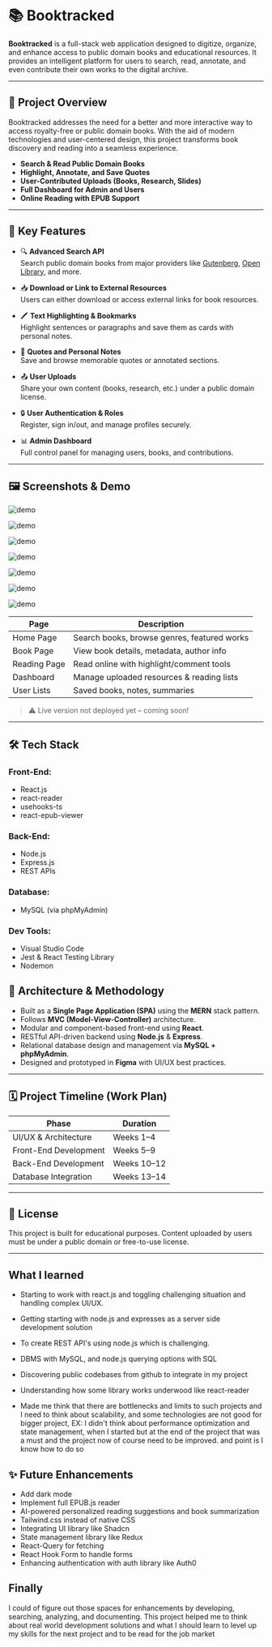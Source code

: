 # 📚 Booktracked

**Booktracked** is a full-stack web application designed to digitize, organize, and enhance access to public domain books and educational resources. It provides an intelligent platform for users to search, read, annotate, and even contribute their own works to the digital archive.

---

## 📌 Project Overview

Booktracked addresses the need for a better and more interactive way to access royalty-free or public domain books. With the aid of modern technologies and user-centered design, this project transforms book discovery and reading into a seamless experience. 

- **Search & Read Public Domain Books**
- **Highlight, Annotate, and Save Quotes**
- **User-Contributed Uploads (Books, Research, Slides)**
- **Full Dashboard for Admin and Users**
- **Online Reading with EPUB Support**

---

## 🧠 Key Features

- 🔍 **Advanced Search API**  
  Search public domain books from major providers like [Gutenberg](https://www.gutenberg.org/), [Open Library](https://openlibrary.org/), and more.

- 📥 **Download or Link to External Resources**  
  Users can either download or access external links for book resources.

- 🖍️ **Text Highlighting & Bookmarks**  
  Highlight sentences or paragraphs and save them as cards with personal notes.

- 💬 **Quotes and Personal Notes**  
  Save and browse memorable quotes or annotated sections.

- 📤 **User Uploads**  
  Share your own content (books, research, etc.) under a public domain license.

- 🔒 **User Authentication & Roles**  
  Register, sign in/out, and manage profiles securely.

- 📊 **Admin Dashboard**  
  Full control panel for managing users, books, and contributions.

---

## 🖼️ Screenshots & Demo
![demo](./demo/1.JPG) 

![demo](./demo/2.JPG)

![demo](./demo/3.JPG)

![demo](./demo/4.JPG)

![demo](./demo/5.JPG)

![demo](./demo/6.JPG)

![demo](./demo/7.JPG)


| Page               | Description                                  |
|--------------------|----------------------------------------------|
| Home Page          | Search books, browse genres, featured works |
| Book Page          | View book details, metadata, author info    |
| Reading Page       | Read online with highlight/comment tools    |
| Dashboard          | Manage uploaded resources & reading lists   |
| User Lists         | Saved books, notes, summaries               |

> ⚠️ Live version not deployed yet – coming soon!

---

## 🛠️ Tech Stack

### Front-End:
- React.js
- react-reader
- usehooks-ts
- react-epub-viewer

### Back-End:
- Node.js
- Express.js
- REST APIs

### Database:
- MySQL (via phpMyAdmin)

### Dev Tools:
- Visual Studio Code
- Jest & React Testing Library
- Nodemon



## 🧪 Architecture & Methodology

- Built as a **Single Page Application (SPA)** using the **MERN** stack pattern.
- Follows **MVC (Model-View-Controller)** architecture.
- Modular and component-based front-end using **React**.
- RESTful API-driven backend using **Node.js** & **Express**.
- Relational database design and management via **MySQL + phpMyAdmin**.
- Designed and prototyped in **Figma** with UI/UX best practices.

---

## 🗓️ Project Timeline (Work Plan)

| Phase                    | Duration       |
|--------------------------|----------------|
| UI/UX & Architecture     | Weeks 1–4      |
| Front-End Development    | Weeks 5–9      |
| Back-End Development     | Weeks 10–12    |
| Database Integration     | Weeks 13–14    |


---
## 📄 License

This project is built for educational purposes. Content uploaded by users must be under a public domain or free-to-use license.

---

## What I learned

- Starting to work with react.js and toggling challenging situation and handling complex UI/UX.

- Getting starting with node.js and expresses as a server side development solution

- To create REST API's using node.js which is challenging.

- DBMS with MySQL, and node.js querying options with SQL

- Discovering public codebases from github to integrate in my project

- Understanding how some library works underwood like react-reader

- Made me think that there are bottlenecks and limits to such projects and I need to think about scalability, and some technologies are not good for bigger project, EX: I didn't think about performance optimization and state management, when I started but at the end of the project that was a must and the project now 
of course need to be improved. and point is I know how to do so


## ✨ Future Enhancements

- Add dark mode
- Implement full EPUB.js reader
- AI-powered personalized reading suggestions and book summarization
- Tailwind.css instead of native CSS
- Integrating UI library like Shadcn
- State management library like Redux
- React-Query for fetching 
- React Hook Form to handle forms
- Enhancing authentication with auth library like Auth0


## Finally 

I could of figure out those spaces for enhancements by developing, searching, analyzing, and documenting. This project helped me to think about real world development solutions and what I should learn to level up my skills for the next project and to be read for the job market 

